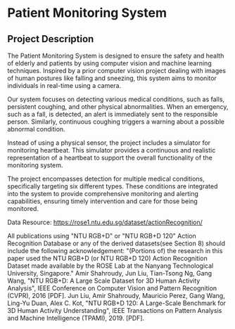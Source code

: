 # Patient Monitoring System

## Project Description

The Patient Monitoring System is designed to ensure the safety and health of elderly and patients by using computer vision and machine learning techniques. Inspired by a prior computer vision project dealing with images of human postures like falling and sneezing, this system aims to monitor individuals in real-time using a camera.

Our system focuses on detecting various medical conditions, such as falls, persistent coughing, and other physical abnormalities. When an emergency, such as a fall, is detected, an alert is immediately sent to the responsible person. Similarly, continuous coughing triggers a warning about a possible abnormal condition.

Instead of using a physical sensor, the project includes a simulator for monitoring heartbeat. This simulator provides a continuous and realistic representation of a heartbeat to support the overall functionality of the monitoring system.

The project encompasses detection for multiple medical conditions, specifically targeting six different types. These conditions are integrated into the system to provide comprehensive monitoring and alerting capabilities, ensuring timely intervention and care for those being monitored.

Data Resource: https://rose1.ntu.edu.sg/dataset/actionRecognition/

All publications using "NTU RGB+D" or "NTU RGB+D 120" Action Recognition Database or any of the derived datasets(see Section 8) should include the following acknowledgement: "(Portions of) the research in this paper used the NTU RGB+D (or NTU RGB+D 120) Action Recognition Dataset made available by the ROSE Lab at the Nanyang Technological University, Singapore."
Amir Shahroudy, Jun Liu, Tian-Tsong Ng, Gang Wang, "NTU RGB+D: A Large Scale Dataset for 3D Human Activity Analysis", IEEE Conference on Computer Vision and Pattern Recognition (CVPR), 2016 [PDF].
Jun Liu, Amir Shahroudy, Mauricio Perez, Gang Wang, Ling-Yu Duan, Alex C. Kot, "NTU RGB+D 120: A Large-Scale Benchmark for 3D Human Activity Understanding", IEEE Transactions on Pattern Analysis and Machine Intelligence (TPAMI), 2019. [PDF].
